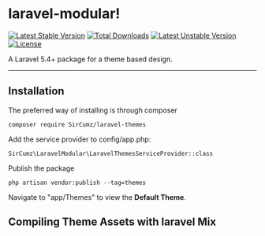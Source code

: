 laravel-modular!
===================
[![Latest Stable Version](https://poser.pugx.org/SirCumz/laravel-themes/v/stable)](https://packagist.org/packages/SirCumz/laravel-themes) [![Total Downloads](https://poser.pugx.org/SirCumz/laravel-themes/downloads)](https://packagist.org/packages/SirCumz/laravel-themes) [![Latest Unstable Version](https://poser.pugx.org/SirCumz/laravel-themes/v/unstable)](https://packagist.org/packages/SirCumz/laravel-themes) [![License](https://poser.pugx.org/SirCumz/laravel-themes/license)](https://packagist.org/packages/SirCumz/laravel-themes)

A Laravel 5.4+ package for a theme based design.

----------

Installation
-------
The preferred way of installing is through composer

    composer require SirCumz/laravel-themes

Add the service provider to config/app.php:

    SirCumz\LaravelModular\LaravelThemesServiceProvider::class

Publish the package

    php artisan vendor:publish --tag=themes

Navigate to "app/Themes" to view the **Default Theme**.

Compiling Theme Assets with laravel Mix
-------
